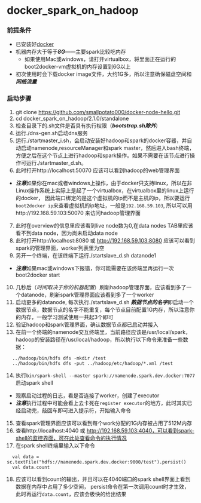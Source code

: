 # docker_spark_on_hadoop

### 前提条件
* 已安装好[docker](www.docker.com)
* 机器内存大于等于***8G***——主要spark比较吃内存
  * 如果使用Mac或windows，请打开virtualbox，将里面正在运行的boot2docker-vm虚拟机的内存设置到6G以上
* 初次使用时会下载docker image文件，大约1G多，所以注意确保磁盘空间和***网络流量***

### 启动步骤
1. git clone https://github.com/smallpotato000/docker-node-hello.git
2. cd docker_spark_on_hadoop/2.1.0/standalone
3. 检查目录下的.sh文件是否具有执行权限（***bootstrap.sh除外***）
4. 运行./dns-gen.sh启动dns服务
5. 运行./startmaster_i.sh，会启动安装好hadoop和spark的docker容器，并自动启动namenode,resourceManager和spark master，然后进入bash终端，方便之后在这个节点上进行hadoop和spark操作。如果不需要在该节点进行操作可运行./startmaster_d.sh。
6. 此时打开http://localhost:50070 应该可以看到hadoop的web管理界面
  * ***注意***如果你在mac或者windows上操作，由于docker只支持linux，所以在非Linux操作系统上实际上是起了一个virtualbox，在virtualbox里的linux上运行的docker，
  因此端口绑定的是这个虚拟机的ip而不是主机的ip，所以要运行`boot2docker ip`来查看虚拟机的ip地址，一般是`192.168.59.103`, 所以可以用http://192.168.59.103:50070 来访问hadoop管理界面
7. 此时在overview的信息里应该看到live node数为0,在data nodes TAB里应该看不到data node，因为尚未启动data node
8. 此时打开http://localhost:8080 或 http://192.168.59.103:8080 应该可以看到spark的管理界面，worker列表里为空
9. 另开一个终端，在该终端下运行./startslave_d.sh datanode1
  * ***注意***如果mac或windows下报错，你可能需要在该终端里再运行一次boot2docker start
10. 几秒后（*时间取决于你的机器配置*）刷新hadoop管理界面，应该看到多了一个datanode，刷新spark管理界面应该看到多了一个worker
11. 启动更多的datanode, 每次执行./startslave_d.sh ***数据节点的名字***即启动一个数据节点，数据节点的名字不能重复，每个节点目前配置1G内存，所以注意你的内存，一般学习测试使用一共起3个即可
12. 验证hadoop和spark管理界面，确认数据节点都已启动并接入
13. 在前一个终端的namenode交互终端里，当前路径应该是/usr/local/spark，hadoop的安装路径在/usr/local/hadoop，所以执行以下命令来准备一些数据：

  ```
    ../hadoop/bin/hdfs dfs -mkdir /test
    ../hadoop/bin/hdfs dfs -put ../hadoop/etc/hadoop/*.xml /test
  ```
14. 执行`bin/spark-shell --master spark://namenode.spark.dev.docker:7077`启动spark shell
  * 观察启动过程的日志，看是否连接了worker，创建了executor
  * ***注意***执行过程中可能会看上去卡死在`register executor`的地方，此时其实已经启动完，敲回车即可进入提示符，开始输入命令
15. 查看spark管理界面应该可以看到每个work分配的1G内存被占用了512M内存
16. 查看http://localhost:4040 或 http://192.168.59.103:4040，可以看到spark-shell的监控界面，可在此处查看命令的执行情况
17. 在spark shell终端里输入以下命令

  ```
    val data = sc.textFile("hdfs://namenode.spark.dev.docker:9000/test").persist()
    val data.count
  ```
18. 应该可以看到count的输出，并且可以在4040端口的spark shell界面上看到数据在内存中占用了多少空间， persist命令在第一次调用count时才生效， 此时再运行`data.count`，应该会极快的给出结果 
